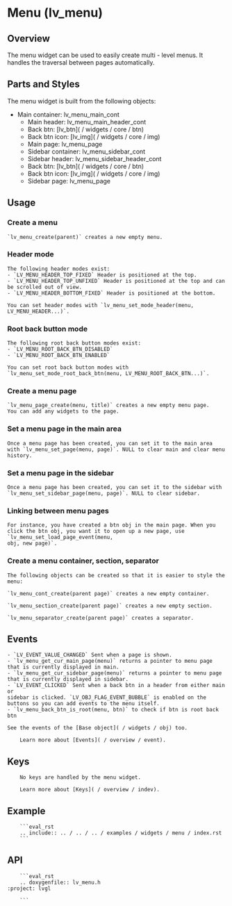 # Menu (lv_menu)

## Overview
The menu widget can be used to easily create multi - level menus. It handles the traversal between pages automatically.

## Parts and Styles
The menu widget is built from the following objects:
- Main container: lv_menu_main_cont
	- Main header: lv_menu_main_header_cont
	- Back btn: [lv_btn]( / widgets / core / btn)
	- Back btn icon: [lv_img]( / widgets / core / img)
	- Main page: lv_menu_page
	- Sidebar container: lv_menu_sidebar_cont
	- Sidebar header: lv_menu_sidebar_header_cont
	- Back btn: [lv_btn]( / widgets / core / btn)
	- Back btn icon: [lv_img]( / widgets / core / img)
	- Sidebar page: lv_menu_page

## Usage

### Create a menu
	`lv_menu_create(parent)` creates a new empty menu.

### Header mode
	The following header modes exist:
	- `LV_MENU_HEADER_TOP_FIXED` Header is positioned at the top.
	- `LV_MENU_HEADER_TOP_UNFIXED` Header is positioned at the top and can be scrolled out of view.
	- `LV_MENU_HEADER_BOTTOM_FIXED` Header is positioned at the bottom.

	You can set header modes with `lv_menu_set_mode_header(menu, LV_MENU_HEADER...)`.

### Root back button mode
	The following root back button modes exist:
	- `LV_MENU_ROOT_BACK_BTN_DISABLED`
	- `LV_MENU_ROOT_BACK_BTN_ENABLED`

	You can set root back button modes with `lv_menu_set_mode_root_back_btn(menu, LV_MENU_ROOT_BACK_BTN...)`.

### Create a menu page
	`lv_menu_page_create(menu, title)` creates a new empty menu page.
	You can add any widgets to the page.

### Set a menu page in the main area
	Once a menu page has been created, you can set it to the main area with `lv_menu_set_page(menu, page)`. NULL to clear main and clear menu history.

### Set a menu page in the sidebar
	Once a menu page has been created, you can set it to the sidebar with `lv_menu_set_sidebar_page(menu, page)`. NULL to clear sidebar.

### Linking between menu pages
	For instance, you have created a btn obj in the main page. When you click the btn obj, you want it to open up a new page, use `lv_menu_set_load_page_event(menu,
	obj, new page)`.

### Create a menu container, section, separator
	The following objects can be created so that it is easier to style the menu:

	`lv_menu_cont_create(parent page)` creates a new empty container.

	`lv_menu_section_create(parent page)` creates a new empty section.

	`lv_menu_separator_create(parent page)` creates a separator.

## Events
	- `LV_EVENT_VALUE_CHANGED` Sent when a page is shown.
	- `lv_menu_get_cur_main_page(menu)` returns a pointer to menu page that is currently displayed in main.
	- `lv_menu_get_cur_sidebar_page(menu)` returns a pointer to menu page that is currently displayed in sidebar.
	- `LV_EVENT_CLICKED` Sent when a back btn in a header from either main or
	sidebar is clicked. `LV_OBJ_FLAG_EVENT_BUBBLE` is enabled on the buttons so you can add events to the menu itself.
	- `lv_menu_back_btn_is_root(menu, btn)` to check if btn is root back btn

	See the events of the [Base object]( / widgets / obj) too.

		Learn more about [Events]( / overview / event).

## Keys
		No keys are handled by the menu widget.

		Learn more about [Keys]( / overview / indev).


## Example

		```eval_rst
		.. include:: .. / .. / .. / examples / widgets / menu / index.rst
		```

## API

		```eval_rst
		.. doxygenfile:: lv_menu.h
	:project: lvgl

		```